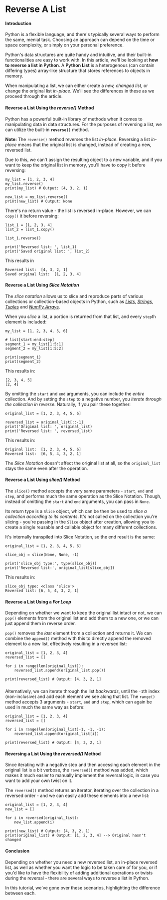 # Reverse A List

#### Introduction <a id="introduction"></a>

Python is a flexible language, and there's typically several ways to perform the same, menial task. Choosing an approach can depend on the time or space complexity, or simply on your personal preference.

Python's data structures are quite handy and intuitive, and their built-in functionalities are easy to work with. In this article, we'll be looking at **how to reverse a list in Python**. A **Python List** is a heterogenous \(can contain differing types\) array-like structure that stores references to objects in memory.

When manipulating a list, we can either create a _new, changed list_, or change the original list _in-place_. We'll see the differences in these as we proceed through the article.

#### Reverse a List Using the _reverse\(\)_ Method <a id="reversealistusingthereversemethod"></a>

Python has a powerful built-in library of methods when it comes to manipulating data in data structures. For the purposes of reversing a list, we can utilize the built-in **`reverse()`** method.

**Note:** The `reverse()` method reverses the list _in-place_. Reversing a list _in-place_ means that the original list is changed, instead of creating a new, reversed list.

Due to this, we can't assign the resulting object to a new variable, and if you want to keep the original list in memory, you'll have to copy it before reversing:

```text
my_list = [1, 2, 3, 4]
my_list.reverse()
print(my_list) # Output: [4, 3, 2, 1]

new_list = my_list.reverse()
print(new_list) # Output: None
```

There's no return value - the list is reversed in-place. However, we can `copy()` it before reversing:

```text
list_1 = [1, 2, 3, 4]
list_2 = list_1.copy()

list_1.reverse()

print('Reversed list: ', list_1)
print('Saved original list: ', list_2)
```

This results in

```text
Reversed list:  [4, 3, 2, 1]
Saved original list:  [1, 2, 3, 4]
```

#### Reverse a List Using _Slice Notation_ <a id="reversealistusingslicenotation"></a>

The _slice notation_ allows us to slice and reproduce parts of various collections or collection-based objects in Python, such as [_Lists_](https://stackabuse.com/python-slice-notation-on-list), [_Strings_](https://stackabuse.com/python-slice-notation-on-string), [_Tuples_](https://stackabuse.com/python-slice-notation-on-tuple) and [_NumPy Arrays_](https://stackabuse.com/python-slice-notation-on-numpy-arrays).

When you _slice_ a list, a portion is returned from that list, and every `step`th element is included:

```text
my_list = [1, 2, 3, 4, 5, 6]

# list[start:end:step]
segment_1 = my_list[1:5:1]
segment_2 = my_list[1:5:2]

print(segment_1)
print(segment_2)
```

This results in:

```text
[2, 3, 4, 5]
[2, 4]
```

By omitting the `start` and `end` arguments, you can include the _entire_ collection. And by setting the `step` to a negative number, you _iterate through the collection in reverse_. Naturally, if you pair these together:

```text
original_list = [1, 2, 3, 4, 5, 6]

reversed_list = original_list[::-1]
print('Original list: ', original_list)
print('Reversed list: ', reversed_list)
```

This results in:

```text
Original list:  [1, 2, 3, 4, 5, 6]
Reversed list:  [6, 5, 4, 3, 2, 1]
```

The _Slice Notation_ doesn't affect the original list at all, so the `original_list` stays the same even after the operation.

#### Reverse a List Using _slice\(\)_ Method <a id="reversealistusingslicemethod"></a>

The `slice()` method accepts the very same parameters - `start`, `end` and `step`, and performs much the same operation as the Slice Notation. Though, instead of omitting the `start` and `end` arguments, you can pass in `None`.

Its return type is a `Slice` object, which can be then be used to _slice a collection according to its contents_. It's not called on the collection you're slicing - you're passing in the `Slice` object after creation, allowing you to create a single reusable and callable object for many different collections.

It's internally transpiled into Slice Notation, so the end result is the same:

```text
original_list = [1, 2, 3, 4, 5, 6]

slice_obj = slice(None, None, -1)

print('slice_obj type:', type(slice_obj))
print('Reversed list:', original_list[slice_obj])
```

This results in:

```text
slice_obj type: <class 'slice'>
Reversed list: [6, 5, 4, 3, 2, 1]
```

#### Reverse a List Using a _For Loop_ <a id="reversealistusingaforloop"></a>

Depending on whether we want to keep the original list intact or not, we can `pop()` elements from the original list and add them to a new one, or we can just append them in reverse order.

`pop()` removes the _last_ element from a collection and returns it. We can combine the `append()` method with this to directly append the removed element to a new list, effectively resulting in a reversed list:

```text
original_list = [1, 2, 3, 4]
reversed_list = []

for i in range(len(original_list)):
    reversed_list.append(original_list.pop())

print(reversed_list) # Output: [4, 3, 2, 1]
```

###

Alternatively, we can iterate through the list _backwards_, until the `-1`th index \(non-inclusive\) and add each element we see along that list. The `range()` method accepts 3 arguments - `start`, `end` and `step`, which can again be used in much the same way as before:

```text
original_list = [1, 2, 3, 4]
reversed_list = []

for i in range(len(original_list)-1, -1, -1):
    reversed_list.append(original_list[i])

print(reversed_list) # Output: [4, 3, 2, 1]
```

#### Reversing a List Using the _reversed\(\)_ Method <a id="reversingalistusingthereversedmethod"></a>

Since iterating with a negative step and then accessing each element in the original list is a bit verbose, the `reversed()` method was added, which makes it much easier to manually implement the reversal logic, in case you want to add your own twist on it.

The `reversed()` method returns an iterator, iterating over the collection in a reversed order - and we can easily add these elements into a new list:

```text
original_list = [1, 2, 3, 4]
new_list = []

for i in reversed(original_list):
	new_list.append(i)

print(new_list) # Output: [4, 3, 2, 1]
print(original_list) # Output: [1, 2, 3, 4] --> Original hasn't changed
```

#### Conclusion <a id="conclusion"></a>

Depending on whether you need a new reversed list, an in-place reversed list, as well as whether you want the logic to be taken care of for you, or if you'd like to have the flexibility of adding additional operations or twists during the reversal - there are several ways to reverse a list in Python.

In this tutorial, we've gone over these scenarios, highlighting the difference between each.
